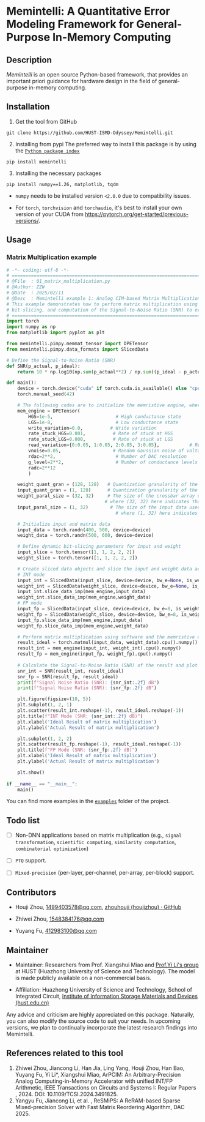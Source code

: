 # Memintelli: A Quantitative Error Modeling Framework for General-Purpose In-Memory Computing

## Description

_Memintelli_ is an open source Python-based framework, that provides an important priori guidance for hardware design in the field of general-purpose in-memory computing. 

## Installation
1. Get the tool from GitHub
```
git clone https://github.com/HUST-ISMD-Odyssey/Memintelli.git
```
2. Installing from pypi
The preferred way to install this package is by using the [`Python package index`](https://pypi.org/project/memintelli/)
```
pip install memintelli
```
3. Installing the necessary packages
```
pip install numpy==1.26, matplotlib, tqdm
```
* `numpy` needs to be installed version `<2.0.0` due to compatibility issues. 

* For `torch`, `torchvision` and `torchaudio`, it's best to install your own version of your CUDA from https://pytorch.org/get-started/previous-versions/. 

## Usage
### Matrix Multiplication example
```python
# -*- coding: utf-8 -*-
# =============================================================================
# @File  : 01_matrix_multiplication.py
# @Author: ZZW
# @Date  : 2025/02/11
# @Desc  : Memintelli example 1: Analog CIM-based Matrix Multiplication.
# This example demonstrates how to perform matrix multiplication using a CIM simulation framework. It includes initialization of CIM engines, 
# bit-slicing, and computation of the Signal-to-Noise Ratio (SNR) to evaluate the result.
# =============================================================================
import torch
import numpy as np
from matplotlib import pyplot as plt

from memintelli.pimpy.memmat_tensor import DPETensor
from memintelli.pimpy.data_formats import SlicedData

# Define the Signal-to-Noise Ratio (SNR)
def SNR(p_actual, p_ideal):
    return 10 * np.log10(np.sum(p_actual**2) / np.sum((p_ideal - p_actual)**2))

def main():
    device = torch.device("cuda" if torch.cuda.is_available() else "cpu")
    torch.manual_seed(42)

    # The following codes are to initialize the memristive engine, where the parameters are the same as the memristor crossbar array. 
    mem_engine = DPETensor(
        HGS=1e-5,                       # High conductance state
        LGS=1e-8,                       # Low conductance state
        write_variation=0.0,          # Write variation
        rate_stuck_HGS=0.001,          # Rate of stuck at HGS
        rate_stuck_LGS=0.000,          # Rate of stuck at LGS
        read_variation={0:0.05, 1:0.05, 2:0.05, 3:0.05},           # Read variation
        vnoise=0.05,                   # Random Gaussian noise of voltage
        rdac=2**2,                      # Number of DAC resolution 
        g_level=2**2,                   # Number of conductance levels
        radc=2**12
        )

    weight_quant_gran = (128, 128)   # Quantization granularity of the weight matrix
    input_quant_gran = (1, 128)      # Quantization granularity of the input matrix
    weight_paral_size = (32, 32)     # The size of the crossbar array used for parallel computation, 
                                    # where (32, 32) here indicates that the weight matrix is divided into 32x32 sub-arrays for parallel computation
    input_paral_size = (1, 32)        # The size of the input data used for parallel computation,
                                        # where (1, 32) here indicates that the input matrix is divided into 1×32 sub-inputs for parallel computation

    # Initialize input and matrix data
    input_data = torch.randn(400, 500, device=device)
    weight_data = torch.randn(500, 600, device=device)

    # Define dynamic bit-slicing parameters for input and weight
    input_slice = torch.tensor([1, 1, 2, 2, 2])
    weight_slice = torch.tensor([1, 1, 2, 2, 2])

    # Create sliced data objects and slice the input and weight data according to the memristive engine's parameters 
    # INT mode
    input_int = SlicedData(input_slice, device=device, bw_e=None, is_weight=False, paral_size=input_paral_size, quant_gran=input_quant_gran)
    weight_int = SlicedData(weight_slice, device=device, bw_e=None, is_weight=True, paral_size=weight_paral_size, quant_gran=weight_quant_gran)
    input_int.slice_data_imp(mem_engine,input_data)
    weight_int.slice_data_imp(mem_engine,weight_data)
    # FP mode
    input_fp = SlicedData(input_slice, device=device, bw_e=8, is_weight=False, paral_size=input_paral_size, quant_gran=input_quant_gran)
    weight_fp = SlicedData(weight_slice, device=device, bw_e=8, is_weight=True, paral_size=weight_paral_size, quant_gran=weight_quant_gran)
    input_fp.slice_data_imp(mem_engine,input_data)
    weight_fp.slice_data_imp(mem_engine,weight_data)

    # Perform matrix multiplication using software and the memristive engine with INT and FP modes. The functions are equivalent to torch.matmul(input_data, weight_data) 
    result_ideal = torch.matmul(input_data, weight_data).cpu().numpy()
    result_int = mem_engine(input_int, weight_int).cpu().numpy()
    result_fp = mem_engine(input_fp, weight_fp).cpu().numpy()
    
    # Calculate the Signal-to-Noise Ratio (SNR) of the result and plot the scatter plot of the expected and measured values 
    snr_int = SNR(result_int, result_ideal)
    snr_fp = SNR(result_fp, result_ideal)
    print(f"Signal Noise Ratio (SNR): {snr_int:.2f} dB")
    print(f"Signal Noise Ratio (SNR): {snr_fp:.2f} dB")

    plt.figure(figsize=(10, 5))
    plt.subplot(1, 2, 1)
    plt.scatter(result_int.reshape(-1), result_ideal.reshape(-1))
    plt.title(f"INT Mode (SNR: {snr_int:.2f} dB)")
    plt.xlabel('Ideal Result of matrix multiplication')
    plt.ylabel('Actual Result of matrix multiplication')

    plt.subplot(1, 2, 2)
    plt.scatter(result_fp.reshape(-1), result_ideal.reshape(-1))
    plt.title(f"FP Mode (SNR: {snr_fp:.2f} dB)")
    plt.xlabel('Ideal Result of matrix multiplication')
    plt.ylabel('Actual Result of matrix multiplication')

    plt.show()
    
if __name__ == "__main__":
    main()
```
You can find more examples in the <u>[`examples`](./examples)</u> folder of the project. 

## Todo list
- [ ] Non-DNN applications based on matrix multiplication (e.g., `signal transformation`, `scientific computing`, `similarity computation`, `combinatorial optimization`)
- [ ] `PTQ` support. 
- [ ] `Mixed-precision` (per-layer, per-channel, per-array, per-block) support.
   

## Contributors

- Houji Zhou, [1499403578@qq.com](mailto:1499403578@qq.com), [zhouhouji (houjizhou) · GitHub](https://github.com/zhouhouji)

- Zhiwei Zhou, [1548384176@qq.com](mailto:1548384176@qq.com)

- Yuyang Fu, [412983100@qq.com](mailto:412983100@qq.com)

## Maintainer

- Maintainer: Researchers from Prof. Xiangshui Miao and [Prof.Yi Li's group](http://ismd.hust.edu.cn/info/1077/1257.htm) at HUST (Huazhong University of Science and Technology). The model is made publicly available on a non-commercial basis.

- Affiliation: Huazhong University of Science and Technology, School of Integrated Circuit,  [Institute of Information Storage Materials and Devices (hust.edu.cn)](http://ismd.hust.edu.cn/)

Any advice and criticism are highly appreciated on this package. Naturally, you can also modify the source code to suit your needs. In upcoming versions, we plan to continually incorporate the latest research findings into Memintelli. 

## References related to this tool
1. Zhiwei Zhou, Jiancong Li, Han Jia, Ling Yang, Houji Zhou, Han Bao, Yuyang Fu, Yi Li*, Xiangshui Miao, ArPCIM: An Arbitrary-Precision Analog Computing-in-Memory Accelerator with unified INT/FP Arithmetic,  IEEE Transactions on Circuits and Systems I: Regular Papers , 2024.  DOI: 10.1109/TCSI.2024.3491825.
2. Yangyu Fu, Jiancong Li, et al. , ReSMiPS: A ReRAM-based Sparse Mixed-precision Solver with Fast Matrix Reordering Algorithm, DAC 2025.

